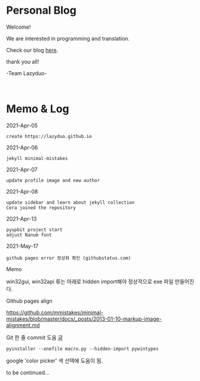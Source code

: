 # Personal Blog

Welcome!

We are interested in programming and translation.

Check our blog [here](https://lazyduo.github.io/).

thank you all!

-Team Lazyduo-

<br>

# Memo & Log
2021-Apr-05

    create https://lazyduo.github.io

2021-Apr-06

    jekyll minimal-mistakes
    
2021-Apr-07

    update profile image and new author
    
2021-Apr-08

    update sidebar and learn about jekyll collection
    Cera joined the repository
    
2021-Apr-13

    pyupbit project start
    adjust Nanum font
    
2021-May-17

    github pages error 정상화 확인 (githubstatus.com)
    
Memo

win32gui, win32api 류는 아래로 hidden import해야 정상적으로 exe 파일 만들어진다.

Github pages align

https://github.com/mmistakes/minimal-mistakes/blob/master/docs/_posts/2013-01-10-markup-image-alignment.md

Git 한 줄 commit 도움 [글](https://blog.ull.im/engineering/2019/03/10/logs-on-git.html)

    pyinstaller --onefile macro.py --hidden-import pywintypes
    
google 'color picker' 색 선택에 도움이 됨.
    
to be continued...
